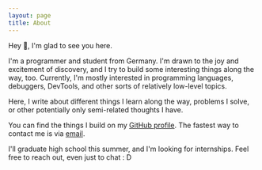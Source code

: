 ```yaml
---
layout: page
title: About
---
```


Hey 👋, I'm glad to see you here.

I'm a programmer and student from Germany. I'm drawn to the joy and excitement of discovery, and I try to build some interesting things along the way, too. Currently, I'm mostly interested  in programming languages, debuggers, DevTools, and other sorts of relatively low-level topics.

Here, I write about different things I learn along the way, problems I solve, or other potentially only semi-related thoughts I have.

You can find the things I build on my [GitHub profile](https://github.com/thass0). The fastest way to contact me is via <a href="mailto:{{ site.email }}">email</a>.

I'll graduate high school this summer, and I'm looking for internships. Feel free to reach out, even just to chat : D
